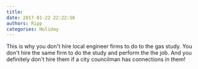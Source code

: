 ```yaml
---
title: 
date: 2017-01-22 22:22:56
authors: Ripp
categories: Holiday
---
```


 This is why you don't hire local engineer firms to do to the gas study. You don't hire the same firm to do the study and perform the the job. And you definitely don't hire them if a city councilman has connections in them!